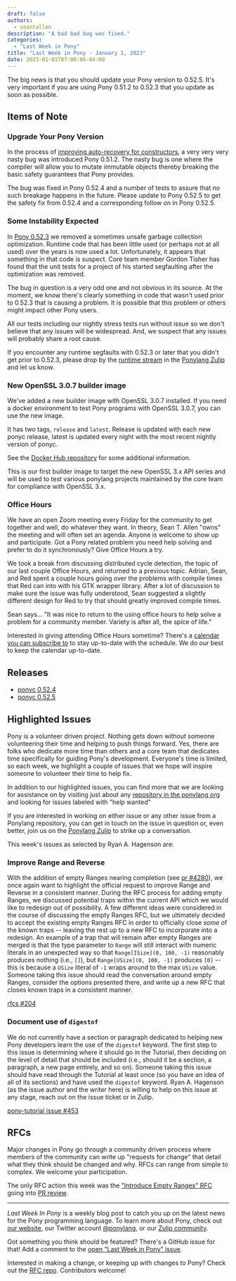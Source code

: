 ```yaml
---
draft: false
authors:
  - seantallen
description: "A bad bad bug was fixed."
categories:
  - "Last Week in Pony"
title: "Last Week in Pony - January 1, 2023"
date: 2023-01-01T07:00:06-04:00
---
```


The big news is that you should update your Pony version to 0.52.5. It's very important if you are using Pony 0.51.2 to 0.52.3 that you update as soon as possible.

<!-- more -->

## Items of Note

### Upgrade Your Pony Version

In the process of [improving auto-recovery for constructors](https://github.com/ponylang/ponyc/pull/4124), a very very very nasty bug was introduced Pony 0.51.2. The nasty bug is one where the compiler will allow you to mutate immutable objects thereby breaking the basic safety guarantees that Pony provides.

The bug was fixed in Pony 0.52.4 and a number of tests to assure that no such breakage happens in the future. Please update to Pony 0.52.5 to get the safety fix from 0.52.4 and a corresponding follow on in Pony 0.52.5.

### Some Instability Expected

In [Pony 0.52.3](https://github.com/ponylang/ponyc/releases/tag/0.52.3) we removed a sometimes unsafe garbage collection optimization. Runtime code that has been little used (or perhaps not at all used) over the years is now used a lot. Unfortunately, it appears that something in that code is suspect. Core team member Gordon Tisher has found that the unit tests for a project of his started segfaulting after the optimization was removed.

The bug in question is a very odd one and not obvious in its source. At the moment, we know there's clearly something in code that wasn't used prior to 0.52.3 that is causing a problem. It is possible that this problem or others might impact other Pony users.

All our tests including our nightly stress tests run without issue so we don't believe that any issues will be widespread. And, we suspect that any issues will probably share a root cause.

If you encounter any runtime segfaults with 0.52.3 or later that you didn't get prior to 0.52.3, please drop by the [runtime stream](https://ponylang.zulipchat.com/#narrow/stream/190365-runtime) in the [Ponylang Zulip](https://ponylang.zulipchat.com/) and let us know.

### New OpenSSL 3.0.7 builder image

We've added a new builder image with OpenSSL 3.0.7 installed. If you need a docker environment to test Pony programs with OpenSSL 3.0.7, you can use the new image.

It has two tags, `release` and `latest`. Release is updated with each new ponyc release, latest is updated every night with the most recent nightly version of ponyc.

See the [Docker Hub repository](https://hub.docker.com/r/ponylang/shared-docker-ci-x86-64-unknown-linux-builder-with-openssl_3.0.7/tags) for some additional information.

This is our first builder image to target the new OpenSSL 3.x API series and will be used to test various ponylang projects maintained by the core team for compliance with OpenSSL 3.x.

### Office Hours

We have an open Zoom meeting every Friday for the community to get together and well, do whatever they want. In theory, Sean T. Allen "owns" the meeting and will often set an agenda. Anyone is welcome to show up and participate. Got a Pony related problem you need help solving and prefer to do it synchronously? Give Office Hours a try.

We took a break from discussing distributed cycle detection, the topic of our last couple Office Hours, and returned to a previous topic. Adrian, Sean, and Red spent a couple hours going over the problems with compile times that Red can into with his GTK wrapper library. After a lot of discussion to make sure the issue was fully understood, Sean suggested a slightly different design for Red to try that should greatly improved compile times.

Sean says... "It was nice to return to the using office hours to help solve a problem for a community member. Variety is after all, the spice of life."

Interested in giving attending Office Hours sometime? There's a [calendar you can subscribe to](https://calendar.google.com/calendar/ical/4465e68ae24131ae00461a40893f2637a2c9ac510e311a44ff78680e2f183ce3%40group.calendar.google.com/public/basic.ics) to stay up-to-date with the schedule. We do our best to keep the calendar up-to-date.

## Releases

- [ponyc 0.52.4](https://github.com/ponylang/ponyc/releases/tag/0.52.4)
- [ponyc 0.52.5](https://github.com/ponylang/ponyc/releases/tag/0.52.5)

## Highlighted Issues

Pony is a volunteer driven project. Nothing gets down without someone volunteering their time and helping to push things forward. Yes, there are folks who dedicate more time than others and a core team that dedicates time specifically for guiding Pony's development. Everyone's time is limited, so each week, we highlight a couple of issues that we hope will inspire someone to volunteer their time to help fix.

In addition to our highlighted issues, you can find more that we are looking for assistance on by visiting just about any [repository in the ponylang org](https://github.com/ponylang/) and looking for issues labeled with "help wanted"

If you are interested in working on either issue or any other issue from a Ponylang repository, you can get in touch on the issue in question or, even better, join us on the [Ponylang Zulip](https://ponylang.zulipchat.com/) to strike up a conversation.

This week's issues as selected by Ryan A. Hagenson are:

### Improve Range and Reverse

With the addition of empty Ranges nearing completion (see [pr #4280](https://github.com/ponylang/ponyc/pull/4280)), we once again want to highlight the official request to improve Range and Reverse in a consistent manner. During the RFC process for adding empty Ranges, we discussed potential traps within the current API which we would like to redesign out of possibility. A few different ideas were considered in the course of discussing the empty Ranges RFC, but we ultimately decided to accept the existing empty Ranges RFC in order to officially close _some_ of the known traps -- leaving the rest up to a new RFC to incorporate into a redesign. An example of a trap that will remain after empty Ranges are merged is that the type parameter to `Range` will still interact with numeric literals in an unexpected way so that `Range[ISize](0, 100, -1)` reasonably produces nothing (i.e., `[]`), but `Range[USize](0, 100, -1)` produces `[0]` -- this is because a `USize` literal of `-1` wraps around to the max `USize` value. Someone taking this issue should read the conversation around empty Ranges, consider the options presented there, and write up a new RFC that closes known traps in a consistent manner.

[rfcs #204](https://github.com/ponylang/rfcs/issues/204)

### Document use of `digestof`

We do not currently have a section or paragraph dedicated to helping new Pony developers learn the use of the `digestof` keyword. The first step to this issue is determining where it should go in the Tutorial, then deciding on the level of detail that should be included (i.e., should it be a section, a paragraph, a new page entirely, and so on). Someone taking this issue should have read through the Tutorial at least once (so you have an idea of all of its sections) and have used the `digestof` keyword. Ryan A. Hagenson (as the issue author and the writer here) is willing to help on this issue at any stage, reach out on the issue ticket or in Zulip.

[pony-tutorial issue #453](https://github.com/ponylang/pony-tutorial/issues/453)

## RFCs

Major changes in Pony go through a community driven process where members of the community can write up "requests for change" that detail what they think should be changed and why. RFCs can range from simple to complex. We welcome your participation.

The only RFC action this week was the ["Introduce Empty Ranges" RFC](https://github.com/ponylang/rfcs/blob/main/text/0076-introduce%20empty%20ranges.md) going into [PR review](https://github.com/ponylang/ponyc/pull/4280).

---

_Last Week In Pony_ is a weekly blog post to catch you up on the latest news for the Pony programming language. To learn more about Pony, check out [our website](https://ponylang.io), our Twitter account [@ponylang](https://twitter.com/ponylang), or our [Zulip community](https://ponylang.zulipchat.com).

Got something you think should be featured? There's a GitHub issue for that! Add a comment to the [open "Last Week in Pony" issue](https://github.com/ponylang/ponylang.github.io/issues?q=is%3Aissue+is%3Aopen+label%3Alast-week-in-pony).

Interested in making a change, or keeping up with changes to Pony? Check out the [RFC repo](https://github.com/ponylang/rfcs). Contributors welcome!
